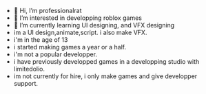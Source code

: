 - 👋 Hi, I’m professionalrat
- 👀 I’m interested in developping roblox games
- 🌱 I’m currently learning UI designing, and VFX designing
- im a UI design,animate,script. i also make VFX.
- i'm in the age of 13
- i started making games a year or a half.
- i'm not a popular developper.
- i have previously developped games in a developping studio with limitedolio.
- im not currently for hire, i only make games and give developper support.

<!---
professionalrat/professionalrat is a ✨ special ✨ repository because its `README.md` (this file) appears on your GitHub profile.
You can click the Preview link to take a look at your changes.
--->
